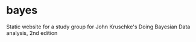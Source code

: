 # bayes
Static website for a study group for John Kruschke's Doing Bayesian Data analysis, 2nd edition
